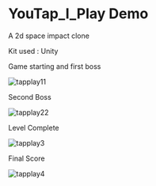 # YouTap_I_Play Demo
 
 A 2d space impact clone
 
Kit used : Unity

Game starting and first boss


![tapplay11](https://user-images.githubusercontent.com/38004971/104090348-5c32a500-52a0-11eb-9bd5-0dadbae1257a.jpg)


Second Boss


![tapplay22](https://user-images.githubusercontent.com/38004971/104090371-82584500-52a0-11eb-96f5-804031151a14.jpg)


Level Complete


![tapplay3](https://user-images.githubusercontent.com/38004971/104090382-93a15180-52a0-11eb-9f31-9f5863da07ff.png)



Final Score


![tapplay4](https://user-images.githubusercontent.com/38004971/104090392-a3b93100-52a0-11eb-986c-40f8faeba196.png)
